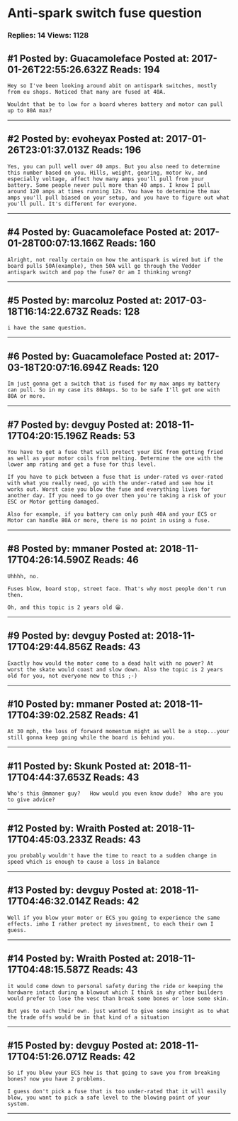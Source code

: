 # Anti-spark switch fuse question

### Replies: 14 Views: 1128

## \#1 Posted by: Guacamoleface Posted at: 2017-01-26T22:55:26.632Z Reads: 194

```
Hey so I've been looking around abit on antispark switches, mostly from eu shops. Noticed that many are fused at 40A.

Wouldnt that be to low for a board wheres battery and motor can pull up to 80A max?
```

---
## \#2 Posted by: evoheyax Posted at: 2017-01-26T23:01:37.013Z Reads: 196

```
Yes, you can pull well over 40 amps. But you also need to determine this number based on you. Hills, weight, gearing, motor kv, and especially voltage, affect how many amps you'll pull from your battery. Some people never pull more than 40 amps. I know I pull around 120 amps at times running 12s. You have to determine the max amps you'll pull biased on your setup, and you have to figure out what you'll pull. It's different for everyone.
```

---
## \#4 Posted by: Guacamoleface Posted at: 2017-01-28T00:07:13.166Z Reads: 160

```
Alright, not really certain on how the antispark is wired but if the board pulls 50A(example), then 50A will go through the Vedder antispark switch and pop the fuse? Or am I thinking wrong?
```

---
## \#5 Posted by: marcoluz Posted at: 2017-03-18T16:14:22.673Z Reads: 128

```
i have the same question.
```

---
## \#6 Posted by: Guacamoleface Posted at: 2017-03-18T20:07:16.694Z Reads: 120

```
Im just gonna get a switch that is fused for my max amps my battery can pull. So in my case its 80Amps. So to be safe I'll get one with 80A or more.
```

---
## \#7 Posted by: devguy Posted at: 2018-11-17T04:20:15.196Z Reads: 53

```
You have to get a fuse that will protect your ESC from getting fried as well as your motor coils from melting. Determine the one with the lower amp rating and get a fuse for this level.

If you have to pick between a fuse that is under-rated vs over-rated with what you really need, go with the under-rated and see how it works out. Worst case you blow the fuse and everything lives for another day. If you need to go over then you're taking a risk of your ESC or Motor getting damaged.

Also for example, if you battery can only push 40A and your ECS or Motor can handle 80A or more, there is no point in using a fuse.
```

---
## \#8 Posted by: mmaner Posted at: 2018-11-17T04:26:14.590Z Reads: 46

```
Uhhhh, no.

Fuses blow, board stop, street face. That's why most people don't run then. 

Oh, and this topic is 2 years old 😀.
```

---
## \#9 Posted by: devguy Posted at: 2018-11-17T04:29:44.856Z Reads: 43

```
Exactly how would the motor come to a dead halt with no power? At worst the skate would coast and slow down. Also the topic is 2 years old for you, not everyone new to this ;-)
```

---
## \#10 Posted by: mmaner Posted at: 2018-11-17T04:39:02.258Z Reads: 41

```
At 30 mph, the loss of forward momentum might as well be a stop...your still gonna keep going while the board is behind you.
```

---
## \#11 Posted by: Skunk Posted at: 2018-11-17T04:44:37.653Z Reads: 43

```
Who's this @mmaner guy?   How would you even know dude?  Who are you to give advice?
```

---
## \#12 Posted by: Wraith Posted at: 2018-11-17T04:45:03.233Z Reads: 43

```
you probably wouldn't have the time to react to a sudden change in speed which is enough to cause a loss in balance
```

---
## \#13 Posted by: devguy Posted at: 2018-11-17T04:46:32.014Z Reads: 42

```
Well if you blow your motor or ECS you going to experience the same effects. imho I rather protect my investment, to each their own I guess.
```

---
## \#14 Posted by: Wraith Posted at: 2018-11-17T04:48:15.587Z Reads: 43

```
it would come down to personal safety during the ride or keeping the hardware intact during a blowout which I think is why other builders would prefer to lose the vesc than break some bones or lose some skin.

But yes to each their own. just wanted to give some insight as to what the trade offs would be in that kind of a situation
```

---
## \#15 Posted by: devguy Posted at: 2018-11-17T04:51:26.071Z Reads: 42

```
So if you blow your ECS how is that going to save you from breaking bones? now you have 2 problems. 

I guess don't pick a fuse that is too under-rated that it will easily blow, you want to pick a safe level to the blowing point of your system.
```

---
